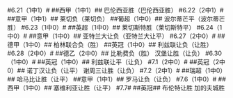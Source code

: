 #6.21（1中1）#
##西甲（1中1）##
巴伦西亚胜（巴伦西亚胜）
#6.22（2中1）#
##意甲（1中1）##
莱切负（莱切负）
##葡超（1中0）##
波尔蒂芒平（波尔蒂芒胜）
#6.23（1中0）#
##英超（1中0）##
莱切斯特胜（莱切斯特平）
#6.24（1中0）#
##意甲（1中0）##
亚特兰大让负（亚特兰大让平）
#6.27（2中0）#
##德甲（1中0）##
柏林联合负（胜）
##英冠（1中0）##
利兹联让负（让胜）
#6.28（2中0）#
##德乙（2中0）##
比勒费负（胜）
汉堡让胜（让负）
#6.30（1中0）#
##英冠（1中0）##
利兹联让平（让负）
#7.1（2中0）#
##英冠（2中0）##
诺丁汉让负（让平）
谢周三让胜（让负）
#7.2（2中1）#
##瑞超（1中0）##
哈马比让胜（让平）
##意甲（1中1）##
罗马让负（让负）
#7.6（1中0）#
##西甲（1中0）##
塞维利亚让胜（让平）
#7.7#
##英冠##
布伦特让胜
加的夫城胜
